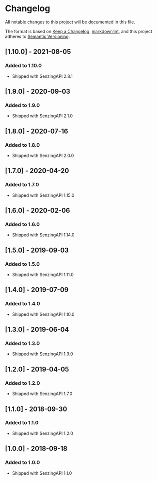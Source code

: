 # Changelog

All notable changes to this project will be documented in this file.

The format is based on [Keep a Changelog](https://keepachangelog.com/en/1.0.0/),
[markdownlint](https://dlaa.me/markdownlint/),
and this project adheres to [Semantic Versioning](https://semver.org/spec/v2.0.0.html).

## [1.10.0] - 2021-08-05

### Added to 1.10.0

- Shipped with SenzingAPI 2.8.1

## [1.9.0] - 2020-09-03

### Added to 1.9.0

- Shipped with SenzingAPI 2.1.0

## [1.8.0] - 2020-07-16

### Added to 1.8.0

- Shipped with SenzingAPI 2.0.0

## [1.7.0] - 2020-04-20

### Added to 1.7.0

- Shipped with SenzingAPI 1.15.0

## [1.6.0] - 2020-02-06

### Added to 1.6.0

- Shipped with SenzingAPI 1.14.0

## [1.5.0] - 2019-09-03

### Added to 1.5.0

- Shipped with SenzingAPI 1.11.0

## [1.4.0] - 2019-07-09

### Added to 1.4.0

- Shipped with SenzingAPI 1.10.0

## [1.3.0] - 2019-06-04

### Added to 1.3.0

- Shipped with SenzingAPI 1.9.0

## [1.2.0] - 2019-04-05

### Added to 1.2.0

- Shipped with SenzingAPI 1.7.0

## [1.1.0] - 2018-09-30

### Added to 1.1.0

- Shipped with SenzingAPI 1.2.0

## [1.0.0] - 2018-09-18

### Added to 1.0.0

- Shipped with SenzingAPI 1.1.0
